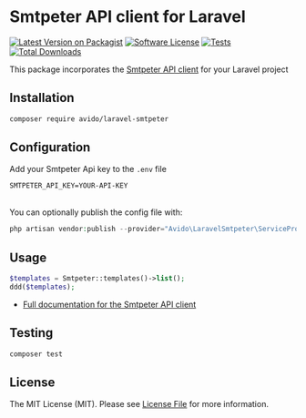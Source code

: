 # Smtpeter API client for Laravel

[![Latest Version on Packagist][ico-version]][link-packagist]
[![Software License][ico-license]](LICENSE.md)
[![Tests][ico-tests]][link-tests]
[![Total Downloads][ico-downloads]][link-downloads]

This package incorporates the [Smtpeter API client](https://github.com/avido/smtpeter-php-api) for your Laravel project

## Installation

```bash
composer require avido/laravel-smtpeter
```

## Configuration
Add your Smtpeter Api key to the `.env` file
```
SMTPETER_API_KEY=YOUR-API-KEY
```

\
You can optionally publish the config file with:
```php 
php artisan vendor:publish --provider="Avido\LaravelSmtpeter\ServiceProvider" --tag="config"`
```


## Usage

```php
$templates = Smtpeter::templates()->list();
ddd($templates);
```

* [Full documentation for the Smtpeter API client](https://github.com/avido/smtpeter-php-api)

## Testing

``` bash
composer test
```

## License

The MIT License (MIT). Please see [License File](LICENSE.md) for more information.

[ico-version]: https://img.shields.io/packagist/v/avido/laravel-smtpeter.svg?style=flat-square
[ico-license]: https://img.shields.io/badge/license-MIT-brightgreen.svg?style=flat-square
[ico-tests]: https://img.shields.io/github/workflow/status/avido/laravel-smtpeter/tests/main?label=tests&style=flat-square
[ico-downloads]: https://img.shields.io/packagist/dt/avido/laravel-smtpeter.svg?style=flat-square

[link-packagist]: https://packagist.org/packages/avido/laravel-smtpeter
[link-tests]: https://github.com/avido/laravel-smtpeter/actions?query=workflow%3Atests
[link-downloads]: https://packagist.org/packages/avido/laravel-smtpeter
